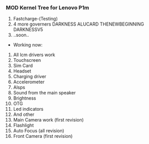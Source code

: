 
### MOD Kernel Tree for Lenovo P1m

1) Fastcharge-(Testing)
2) 4 more governers
    DARKNESS
    ALUCARD
    THENEWBEGINNING
    DARKNESSV5
3)  ..soon..


* Working now:
1) All lcm drivers work
2) Touchscreen
3) Sim Card
4) Headset
5) Charging driver
6) Accelerometer
7) Alsps
8) Sound from the main speaker
9) Brightness
10) OTG
11) Led indicators
12) And other
13) Main Camera work (first revision)
14) Flashlight
15) Auto Focus (all revision)
16) Front Camera (first revision)
